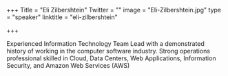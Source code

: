 +++
Title = "Eli Zilbershtein"
Twitter = ""
image = "Eli-Zilbershtein.jpg"
type = "speaker"
linktitle = "eli-zilbershtein"

+++

Experienced Information Technology Team Lead with a demonstrated history of working in the computer software industry. Strong operations professional skilled in Cloud, Data Centers, Web Applications, Information Security, and Amazon Web Services (AWS)

